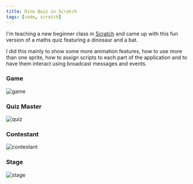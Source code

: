 ```yaml
---
title: Dino Quiz in Scratch
tags: [code, scratch]
---
```


I'm teaching a new beginner class in <a href="https://scratch.mit.edu/">Scratch</a> and came up with this fun version of a maths quiz
featuring a dinosaur and a bat.

I did this mainly to show some more animation features, how to use more than one sprite, how to assign scripts to each part of the application
and to have them interact using broadcast messages and events.

### Game

![game](/assets/img/posts/dino-quiz-in-scratch/main.png)

### Quiz Master

![quiz](/assets/img/posts/dino-quiz-in-scratch/quizmaster-events.png)

### Contestant

![contestant](/assets/img/posts/dino-quiz-in-scratch/contestant-events.png)

### Stage

![stage](/assets/img/posts/dino-quiz-in-scratch/stage-events.png)
